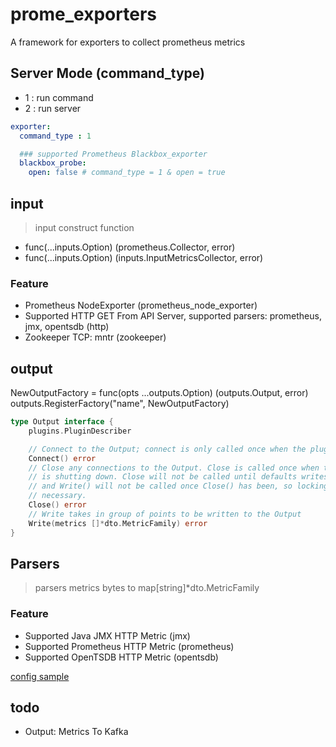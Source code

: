 # prome_exporters
A framework for exporters to collect prometheus metrics


## Server Mode (command_type)

* 1 : run command
* 2 : run server 

```yaml
exporter:
  command_type : 1 

  ### supported Prometheus Blackbox_exporter
  blackbox_probe:
    open: false # command_type = 1 & open = true
```

## input

> input construct function

* func(...inputs.Option) (prometheus.Collector, error)
* func(...inputs.Option) (inputs.InputMetricsCollector, error)

### Feature

* Prometheus NodeExporter (prometheus_node_exporter)
* Supported HTTP GET From API Server, supported parsers: prometheus, jmx, opentsdb (http)
* Zookeeper TCP: mntr (zookeeper)

## output

NewOutputFactory = func(opts ...outputs.Option) (outputs.Output, error)
outputs.RegisterFactory("name", NewOutputFactory)

```go
type Output interface {
    plugins.PluginDescriber

	// Connect to the Output; connect is only called once when the plugin starts
	Connect() error
	// Close any connections to the Output. Close is called once when the output
	// is shutting down. Close will not be called until defaults writes have finished,
	// and Write() will not be called once Close() has been, so locking is not
	// necessary.
	Close() error
	// Write takes in group of points to be written to the Output
	Write(metrics []*dto.MetricFamily) error
}
```

## Parsers

> parsers metrics bytes to map[string]*dto.MetricFamily

### Feature

* Supported Java JMX HTTP Metric (jmx)
* Supported Prometheus HTTP Metric (prometheus)
* Supported OpenTSDB HTTP Metric (opentsdb)

[config sample](exporters_sample.yaml)

## todo

* Output: Metrics To Kafka